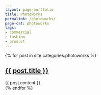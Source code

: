```yaml
---
layout: page-portfolio
title: Photoworks
permalink: /photoworks/
page-cat: photoworks
tags:
- commercial
- fashion
- product
---
```


<div class="posts">
  {% for post in site.categories.photoworks %}
    <article class="post {% for tags in post.tags %}{{ tags }} {% endfor %}">
      <h2><a href="{{ site.baseurl }}{{ post.url }}">
        {{ post.title }}
        </a></h2>
      {{ post.content }}
    </article>
  {% endfor %}
</div>
